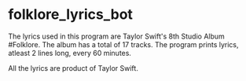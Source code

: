 # folklore_lyrics_bot

The lyrics used in this program are Taylor Swift's 8th Studio Album #Folklore. The album has a total of 17 tracks. The program prints lyrics, atleast 2 lines long, every 60 minutes. 

All the lyrics are product of Taylor Swift. 
